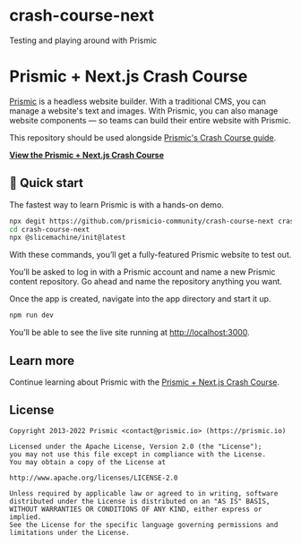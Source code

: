 # crash-course-next
Testing and playing around with Prismic 

# Prismic + Next.js Crash Course

[Prismic][prismic] is a headless website builder. With a traditional CMS, you can manage a website's text and images. With Prismic, you can also manage website components — so teams can build their entire website with Prismic.

This repository should be used alongside [Prismic's Crash Course guide][prismic-crash-course].

[**View the Prismic + Next.js Crash Course**][prismic-crash-course]

## 🚀 Quick start

The fastest way to learn Prismic is with a hands-on demo.

```sh
npx degit https://github.com/prismicio-community/crash-course-next crash-course-next
cd crash-course-next
npx @slicemachine/init@latest
```

With these commands, you’ll get a fully-featured Prismic website to test out.

You’ll be asked to log in with a Prismic account and name a new Prismic content repository. Go ahead and name the repository anything you want.

Once the app is created, navigate into the app directory and start it up.

```sh
npm run dev
```

You’ll be able to see the live site running at <http://localhost:3000>.

## Learn more

Continue learning about Prismic with the [Prismic + Next.js Crash Course][prismic-crash-course].

## License

```
Copyright 2013-2022 Prismic <contact@prismic.io> (https://prismic.io)

Licensed under the Apache License, Version 2.0 (the "License");
you may not use this file except in compliance with the License.
You may obtain a copy of the License at

http://www.apache.org/licenses/LICENSE-2.0

Unless required by applicable law or agreed to in writing, software
distributed under the License is distributed on an "AS IS" BASIS,
WITHOUT WARRANTIES OR CONDITIONS OF ANY KIND, either express or implied.
See the License for the specific language governing permissions and
limitations under the License.
```

[prismic]: https://prismic.io/
[prismic-crash-course]: https://prismic.io/docs/technologies/nextjs-crash-course
